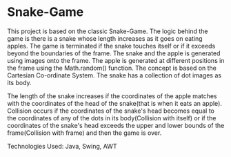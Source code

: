 # Snake-Game
This project is based on the classic Snake-Game. The logic behind the game is there is a snake whose length increases as it goes on eating apples. 
The game is terminated if the snake touches itself or if it exceeds beyond the boundaries of the frame. The snake and the apple is generated using images onto the frame.
The apple is generated at different positions in the frame using the Math.random() function. The concept is based on the Cartesian Co-ordinate System. The 
snake has a collection of dot images as its body.

The length of the snake increases if the coordinates of the apple matches with the coordinates of the head of the snake(that is when it eats an apple). 
Collision occurs if the coordinates of the snake's head becomes equal to the coordinates of any of the dots in its body(Collision with itself) or if the coordinates
of the snake's head exceeds the upper and lower bounds of the frame(Collision with frame) and then the game is over.

Technologies Used:
Java, Swing, AWT
